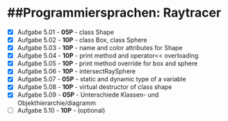 ##Programmiersprachen: Raytracer
=================================


- [x] Aufgabe 5.01 - **05P** - class Shape
- [x] Aufgabe 5.02 - **10P** - class Box, class Sphere
- [x] Aufgabe 5.03 - **10P** - name and color attributes for Shape
- [x] Aufgabe 5.04 - **10P** - print method and operator<< overloading
- [x] Aufgabe 5.05 - **10P** - print method override for box and sphere
- [x] Aufgabe 5.06 - **10P** - intersectRaySphere
- [x] Aufgabe 5.07 - **05P** - static and dynamic type of a variable
- [x] Aufgabe 5.08 - **10P** - virtual destructor of class shape
- [x] Aufgabe 5.09 - **05P** - Unterschiede Klassen- und Objekthierarchie/diagramm
- [ ] Aufgabe 5.10 - **10P** - (optional)
